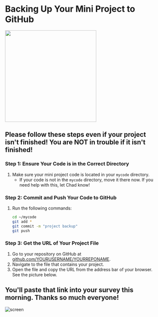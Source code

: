 # Backing Up Your Mini Project to GitHub

<img src="https://img.devrant.com/devrant/rant/r_1766050_zT1qo.jpg" width="300" />

## Please follow these steps even if your project isn't finished! You are NOT in trouble if it isn't finished!

### Step 1: Ensure Your Code is in the Correct Directory

1. Make sure your mini project code is located in your `mycode` directory.
   - If your code is not in the `mycode` directory, move it there now. If you need help with this, let Chad know!

### Step 2: Commit and Push Your Code to GitHub

1. Run the following commands:

   ```bash
   cd ~/mycode
   git add *
   git commit -m "project backup"
   git push
   ```

### Step 3: Get the URL of Your Project File

1. Go to your repository on GitHub at [github.com/YOURUSERNAME/YOURREPONAME](https://github.com).
2. Navigate to the file that contains your project.
3. Open the file and copy the URL from the address bar of your browser. See the picture below.

## You'll paste that link into your survey this morning. Thanks so much everyone!

![screen](https://github.com/user-attachments/assets/d835c69e-5acb-4305-ab21-82a5f9684cfb)
